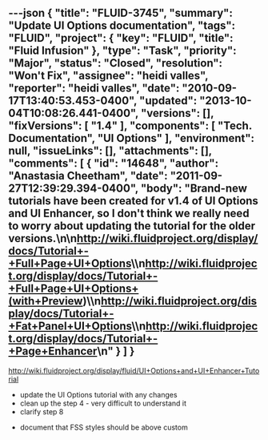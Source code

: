 ---json
{
  "title": "FLUID-3745",
  "summary": "Update UI Options documentation",
  "tags": "FLUID",
  "project": {
    "key": "FLUID",
    "title": "Fluid Infusion"
  },
  "type": "Task",
  "priority": "Major",
  "status": "Closed",
  "resolution": "Won't Fix",
  "assignee": "heidi valles",
  "reporter": "heidi valles",
  "date": "2010-09-17T13:40:53.453-0400",
  "updated": "2013-10-04T10:08:26.441-0400",
  "versions": [],
  "fixVersions": [
    "1.4"
  ],
  "components": [
    "Tech. Documentation",
    "UI Options"
  ],
  "environment": null,
  "issueLinks": [],
  "attachments": [],
  "comments": [
    {
      "id": "14648",
      "author": "Anastasia Cheetham",
      "date": "2011-09-27T12:39:29.394-0400",
      "body": "Brand-new tutorials have been created for v1.4 of UI Options and UI Enhancer, so I don't think we really need to worry about updating the tutorial for the older versions.\n\n<http://wiki.fluidproject.org/display/docs/Tutorial+-+Full+Page+UI+Options>\\\n<http://wiki.fluidproject.org/display/docs/Tutorial+-+Full+Page+UI+Options+(with+Preview>)\\\n<http://wiki.fluidproject.org/display/docs/Tutorial+-+Fat+Panel+UI+Options>\\\n<http://wiki.fluidproject.org/display/docs/Tutorial+-+Page+Enhancer>\n"
    }
  ]
}
---
<http://wiki.fluidproject.org/display/fluid/UI+Options+and+UI+Enhancer+Tutorial>

* update the UI Options tutorial with any changes&#x20;
* clean up the step 4 - very difficult to understand it
* clarify step 8

- document that FSS styles should be above custom

        